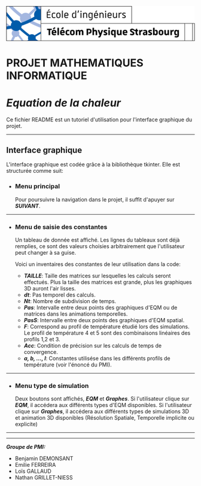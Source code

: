 <img src="PMI_projet_Python/IMAGES/tps-logo.png">

# **PROJET MATHEMATIQUES INFORMATIQUE**
# ***Equation de la chaleur***


Ce fichier README est un tutoriel d'utilisation pour l'interface graphique du projet.

---

## **Interface graphique**

L'interface graphique est codée grâce à la bibliothèque tkinter. Elle est structurée comme suit:

* ### **Menu principal**

    Pour poursuivre la navigation dans le projet, il suffit d'apuyer sur ***SUIVANT***.

---

* ### **Menu de saisie des constantes**

    Un tableau de donnée est affiché. Les lignes du tableaux sont déjà remplies, ce sont des valeurs choisies arbitrairement que l'utilisateur peut changer à sa guise.

    Voici un inventaires des constantes de leur utilisation dans la code:

    * ***TAILLE***:
        Taille des matrices sur lesquelles les calculs seront effectués. Plus la taille des matrices est grande, plus les graphiques 3D auront l'air lisses.
    * ***dt***:
        Pas temporel des calculs.
    * ***Nt***:
        Nombre de subdivision de temps.
    * ***Pas***:
        Intervalle entre deux points des graphiques d'EQM ou de matrices dans les animations temporelles.
    * ***PasS***:
        Intervalle entre deux points des graphiques d'EQM spatial.
    * ***F***:
        Correspond au profil de température étudié lors des simulations. Le profil de température 4 et 5 sont des combinaisons linéaires des profils 1,2 et 3.
    * ***Acc***:
        Condition de précision sur les calculs de temps de convergence.
    * ***a, b, ..., l***:
        Constantes utilisése dans les différents profils de température (voir l'énoncé du PMI).

---

* ### **Menu type de simulation**

    Deux boutons sont affichés, ***EQM*** et ***Graphes***.
    Si l'utilisateur clique sur ***EQM***, il accédera aux différents types d'EQM disponibles. 
    Si l'utilisateur clique sur ***Graphes***, il accédera aux différents types de simulations 3D et animation 3D disponibles (Résolution Spatiale, Temporelle implicite ou explicite)

---
---

***Groupe de PMI:***

* Benjamin DEMONSANT
* Emilie FERREIRA
* Loïs GALLAUD
* Nathan GRILLET-NIESS